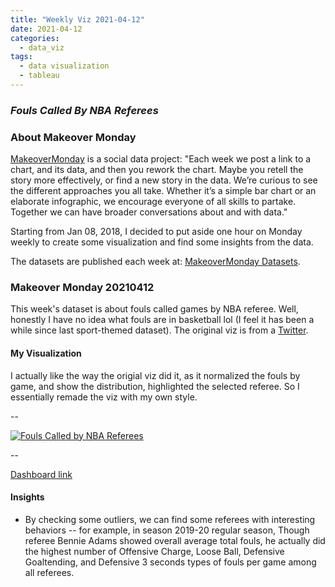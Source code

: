 ```yaml
---
title: "Weekly Viz 2021-04-12"
date: 2021-04-12
categories:
  - data_viz
tags:
  - data visualization
  - tableau
---
```


### *Fouls Called By NBA Referees*


### About Makeover Monday

[MakeoverMonday](http://www.makeovermonday.co.uk/) is a social data project:
"Each week we post a link to a chart, and its data, and then you rework the chart.
Maybe you retell the story more effectively, or find a new story in the data.
We’re curious to see the different approaches you all take. Whether it’s a simple bar chart or an elaborate infographic, we encourage everyone of all skills to partake.
Together we can have broader conversations about and with data."

Starting from Jan 08, 2018, I decided to put aside one hour on Monday weekly to create some visualization and find some insights from the data.

The datasets are published each week at: [MakeoverMonday Datasets](http://www.makeovermonday.co.uk/data/).

### Makeover Monday 20210412

This week's dataset is about fouls called games by NBA referee. Well, honestly I have no idea what fouls are in basketball lol (I feel it has been a while since last sport-themed dataset). The original viz is from a [Twitter](https://twitter.com/owenlhjphillips/status/1336681714366689280).  

#### My Visualization

I actually like the way the origial viz did it, as it normalized the fouls by game, and show the distribution, highlighted the selected referee. So I essentially remade the viz with my own style.  

--  
<div class='tableauPlaceholder' id='viz1618287053369' style='position: relative'>
<noscript><a href='#'>
  <img alt='Fouls Called by NBA Referees ' src='https:&#47;&#47;public.tableau.com&#47;static&#47;images&#47;Ma&#47;MakeOverMonday20210412FoulsCalledByNBAReferees&#47;FoulsCalledbyNBAReferees&#47;1_rss.png' style='border: none' />
</a></noscript>
<object class='tableauViz'  style='display:none;'>
  <param name='host_url' value='https%3A%2F%2Fpublic.tableau.com%2F' /> 
  <param name='embed_code_version' value='3' /> 
  <param name='site_root' value='' />
  <param name='name' value='MakeOverMonday20210412FoulsCalledByNBAReferees&#47;FoulsCalledbyNBAReferees' />
  <param name='tabs' value='no' />
  <param name='toolbar' value='yes' />
  <param name='static_image' value='https:&#47;&#47;public.tableau.com&#47;static&#47;images&#47;Ma&#47;MakeOverMonday20210412FoulsCalledByNBAReferees&#47;FoulsCalledbyNBAReferees&#47;1.png' />
  <param name='animate_transition' value='yes' />
  <param name='display_static_image' value='yes' />
  <param name='display_spinner' value='yes' />
  <param name='display_overlay' value='yes' />
  <param name='display_count' value='yes' />
  <param name='language' value='en' />
  <param name='filter' value='publish=yes' />
</object></div>             
<script type='text/javascript'>       
  var divElement = document.getElementById('viz1618287053369');    
  var vizElement = divElement.getElementsByTagName('object')[0];     
  if ( divElement.offsetWidth > 800 ) { vizElement.style.width='600px';vizElement.style.height='627px';} else if ( divElement.offsetWidth > 500 ) { vizElement.style.width='600px';vizElement.style.height='627px';} else { vizElement.style.width='100%';vizElement.style.height='727px';}    
  var scriptElement = document.createElement('script');            
  scriptElement.src = 'https://public.tableau.com/javascripts/api/viz_v1.js';         
  vizElement.parentNode.insertBefore(scriptElement, vizElement);            
</script>

--  

[Dashboard link](https://public.tableau.com/views/MakeOverMonday20210412FoulsCalledByNBAReferees/FoulsCalledbyNBAReferees?:language=en&:display_count=y&publish=yes&:origin=viz_share_link)

#### Insights
* By checking some outliers, we can find some referees with interesting behaviors -- for example, in season 2019-20 regular season, Though referee Bennie Adams showed overall average total fouls, he actually did the highest number of Offensive Charge, Loose Ball, Defensive Goaltending, and Defensive 3 seconds types of fouls per game among all referees.  

